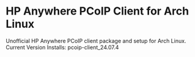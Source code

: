 # HP Anywhere PCoIP Client for Arch Linux
Unofficial HP Anywhere PCoIP client package and setup for Arch Linux.
Current Version Installs: pcoip-client_24.07.4
